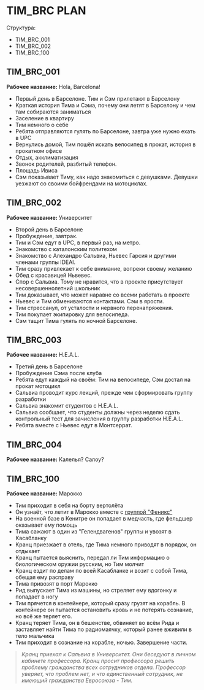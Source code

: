 # TIM_BRC PLAN

Структура:

* TIM_BRC_001
* TIM_BRC_002
* TIM_BRC_100

## TIM_BRC_001

**Рабочее название:** Hola, Barcelona!

- Первый день в Барселоне. Тим и Сэм прилетают в Барселону
- Краткая история Тима и Сэма, почему они летят в Барселону и чем там собираются заниматься
- Заселение в квартиру
- Тим немного о себе
- Ребята отправляются гулять по Барселоне, завтра уже нужно ехать в UPC
- Вернулись домой, Тим пошёл искать велосипед в прокат, история в прокатном офисе
- Отдых, акклиматизация
- Звонок родителей, разбитый телефон.
- Площадь Ивиса
- Сэм показывает Тиму, как надо знакомиться с девушками. Девушки уезжают со своими бойфрендами на мотоциклах.

## TIM_BRC_002

**Рабочее название:** Университет

- Второй день в Барселоне
- Пробуждение, завтрак.
- Тим и Сэм едут в UPC, в первый раз, на метро.
- Знакомство с каталонским политехом
- Знакомство с Алехандро Сальвиа, Ньевес Гарсия и другими членами группы IDEAI.
- Тим сразу привлекает к себе внимание, вопреки своему желанию
- Обед с красавицей Ньвевес.
- Спор с Сальвиа. Тому не нравится, что в проекте присутствует несовершеннолетний школьник
- Тим доказывает, что может наравне со всеми работать в проекте
- Ньевес и Тим обмениваются контактами. Сэм в ярости.
- Тим стрессанул, от усталости и нервного перенапряжения. 
- Тим покупает экипировку для велосипеда.
- Сэм тащит Тима гулять по ночной Барселоне.

## TIM_BRC_003

**Рабочее название:** H.E.A.L.

- Третий день в Барселоне
- Пробуждение Сэма после клуба
- Ребята едут каждый на своём: Тим на велосипеде, Сэм достал на прокат мотоцикл
- Сальвиа проводит курс лекций, прежде чем сформировать группу разработки
- Сальвиа знакомит студентов с H.E.A.L.
- Сальвиа сообщает, что студенты должны через неделю сдать контрольный тест для зачисления в группу разработки H.E.A.L.
- Ребята вместе с Ньевес едут в Монтсеррат.

## TIM_BRC_004

**Рабочее название:** Калелья? Салоу?



## TIM_BRC_100

**Рабочее название:** Марокко

- Тим приходит в себя на борту вертолёта
- Он узнаёт, что летит в Марокко вместе с [группой "Феникс"](../../../fiction-docs/cia-phoenix.md)
- На военной базе в Кенитре он попадает в медчасть, где фельдшер оказывает ему помощь
- Тима сажают в один из "Гелендвагенов" группы и увозят в Касабланку
- Кранц приезжает в отель, где Тима немного приводят в порядок, он отдыхает
- Кранц пытается выяснить, передал ли Тим информацию о биологическом оружии русским, но Тим молчит
- Кранц ездит по делам по всей Касабланке и возит с собой Тима, обещая ему расправу
- Тима привозят в порт Марокко
- Рид выпускает Тима из машины, но стреляет ему вдогонку и попадает в ногу
- Тим прячется в контейнере, который сразу грузят на корабль. В контейнере он пытается остановить кровь и не потерять сознание, но всё же теряет его.
- Кранц теряет Тима, он в бешенстве, обвиняет во всём Рида и заставляет найти Тима по радиомаячку, который ранее вживили в тело мальчика
- Тим приходит в сознание на корабле, ночью. Завершение части.


>_Кранц приехал к Сальвиа в Университет. Они беседуют 
в личном кабинете профессора. Кранц просит профессора 
решить проблему гражданства всех сотрудников отдела. Профессор
уверяет, что проблем нет, и что единственный сотрудник, не
имеющий гражданства Евросоюза - Тим._